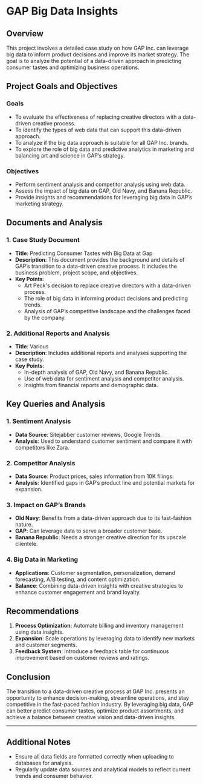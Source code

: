 # GAP Big Data Insights

## Overview

This project involves a detailed case study on how GAP Inc. can leverage big data to inform product decisions and improve its market strategy. The goal is to analyze the potential of a data-driven approach in predicting consumer tastes and optimizing business operations.

## Project Goals and Objectives

### Goals
- To evaluate the effectiveness of replacing creative directors with a data-driven creative process.
- To identify the types of web data that can support this data-driven approach.
- To analyze if the big data approach is suitable for all GAP Inc. brands.
- To explore the role of big data and predictive analytics in marketing and balancing art and science in GAP’s strategy.

### Objectives
- Perform sentiment analysis and competitor analysis using web data.
- Assess the impact of big data on GAP, Old Navy, and Banana Republic.
- Provide insights and recommendations for leveraging big data in GAP’s marketing strategy.

## Documents and Analysis

### 1. Case Study Document
- **Title**: Predicting Consumer Tastes with Big Data at Gap
- **Description**: This document provides the background and details of GAP’s transition to a data-driven creative process. It includes the business problem, project scope, and objectives.
- **Key Points**: 
  - Art Peck's decision to replace creative directors with a data-driven process.
  - The role of big data in informing product decisions and predicting trends.
  - Analysis of GAP’s competitive landscape and the challenges faced by the company.

### 2. Additional Reports and Analysis
- **Title**: Various
- **Description**: Includes additional reports and analyses supporting the case study.
- **Key Points**:
  - In-depth analysis of GAP, Old Navy, and Banana Republic.
  - Use of web data for sentiment analysis and competitor analysis.
  - Insights from financial reports and demographic data.

## Key Queries and Analysis

### 1. Sentiment Analysis
- **Data Source**: Sitejabber customer reviews, Google Trends.
- **Analysis**: Used to understand customer sentiment and compare it with competitors like Zara.

### 2. Competitor Analysis
- **Data Source**: Product prices, sales information from 10K filings.
- **Analysis**: Identified gaps in GAP’s product line and potential markets for expansion.

### 3. Impact on GAP’s Brands
- **Old Navy**: Benefits from a data-driven approach due to its fast-fashion nature.
- **GAP**: Can leverage data to serve a broader customer base.
- **Banana Republic**: Needs a stronger creative direction for its upscale clientele.

### 4. Big Data in Marketing
- **Applications**: Customer segmentation, personalization, demand forecasting, A/B testing, and content optimization.
- **Balance**: Combining data-driven insights with creative strategies to enhance customer engagement and brand loyalty.

## Recommendations

1. **Process Optimization**: Automate billing and inventory management using data insights.
2. **Expansion**: Scale operations by leveraging data to identify new markets and customer segments.
3. **Feedback System**: Introduce a feedback table for continuous improvement based on customer reviews and ratings.

## Conclusion

The transition to a data-driven creative process at GAP Inc. presents an opportunity to enhance decision-making, streamline operations, and stay competitive in the fast-paced fashion industry. By leveraging big data, GAP can better predict consumer tastes, optimize product assortments, and achieve a balance between creative vision and data-driven insights.

---

## Additional Notes
- Ensure all data fields are formatted correctly when uploading to databases for analysis.
- Regularly update data sources and analytical models to reflect current trends and consumer behavior.
